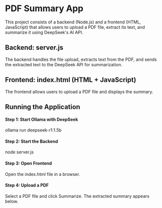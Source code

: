 # PDF Summary App
This project consists of a backend (Node.js) and a frontend (HTML, JavaScript) that allows users to upload a PDF file, extract its text, and summarize it using DeepSeek's AI API.

## Backend: server.js
The backend handles the file upload, extracts text from the PDF, and sends the extracted text to the DeepSeek API for summarization.

## Frontend: index.html (HTML + JavaScript)
The frontend allows users to upload a PDF file and displays the summary.

## Running the Application
#### Step 1: Start Ollama with DeepSeek 
ollama run deepseek-r1:1.5b

#### Step 2: Start the Backend
node server.js

#### Step 3: Open Frontend
Open the index.html file in a browser.

#### Step 4: Upload a PDF
Select a PDF file and click Summarize.
The extracted summary appears below.
